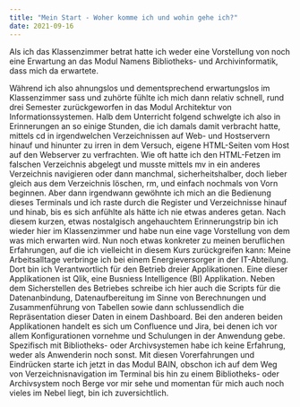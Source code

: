 ```yaml
---
title: "Mein Start - Woher komme ich und wohin gehe ich?"
date: 2021-09-16
---
```


Als ich das Klassenzimmer betrat hatte ich weder eine Vorstellung von noch eine Erwartung an das Modul Namens Bibliotheks- und Archivinformatik, dass mich da erwartete.

Während ich also ahnungslos und dementsprechend erwartungslos im Klassenzimmer sass und zuhörte fühlte ich mich dann relativ schnell, rund drei Semester zurückgeworfen in das Modul Architektur von Informationssystemen. Halb dem Unterricht folgend schwelgte ich also in Erinnerungen an so einige Stunden, die ich damals damit verbracht hatte, mittels cd in irgendwelchen Verzeichnissen auf Web- und Hostservern hinauf und hinunter zu irren in dem Versuch, eigene HTML-Seiten vom Host auf den Webserver zu verfrachten. Wie oft hatte ich den HTML-Fetzen im falschen Verzeichnis abgelegt und musste mittels mv in ein anderes Verzeichnis navigieren oder dann manchmal, sicherheitshalber, doch lieber gleich aus dem Verzeichnis löschen, rm, und einfach nochmals von Vorn beginnen. Aber dann irgendwann gewöhnte ich mich an die Bedienung dieses Terminals und ich raste durch die Register und Verzeichnisse hinauf und hinab, bis es sich anfühlte als hätte ich nie etwas anderes getan.
Nach diesem kurzen, etwas nostalgisch angehauchtem Erinnerungstrip bin ich wieder hier im Klassenzimmer und habe nun eine vage Vorstellung von dem was mich erwarten wird. 
Nun noch etwas konkreter zu meinen beruflichen Erfahrungen, auf die ich vielleicht in diesem Kurs zurückgreifen kann:
Meine Arbeitsalltage verbringe ich bei einem Energieversorger in der IT-Abteilung. Dort bin ich Verantwortlich für den Betrieb dreier Applikationen. Eine dieser Applikationen ist Qlik, eine Busniess Intelligence (BI) Applikation. Neben dem Sicherstellen des Betriebes schreibe ich hier auch die Scripts für die Datenanbindung, Datenaufbereitung im Sinne von Berechnungen und Zusammenführung von Tabellen sowie dann schlussendlich die Repräsentation dieser Daten in einem Dashboard. Bei den anderen beiden Applikationen handelt es sich um Confluence und Jira, bei denen ich vor allem Konfigurationen vornehme und Schulungen in der Anwendung gebe.
Spezifisch mit Bibliotheks- oder Archivsystemen habe ich keine Erfahrung, weder als Anwenderin noch sonst.
Mit diesen Vorerfahrungen und Eindrücken starte ich jetzt in das Modul BAIN, obschon ich auf dem Weg von Verzeichnisnavigation im Terminal bis hin zu einem Bibliotheks- oder Archivsystem noch Berge vor mir sehe und momentan für mich auch noch vieles im Nebel liegt, bin ich zuversichtlich.


